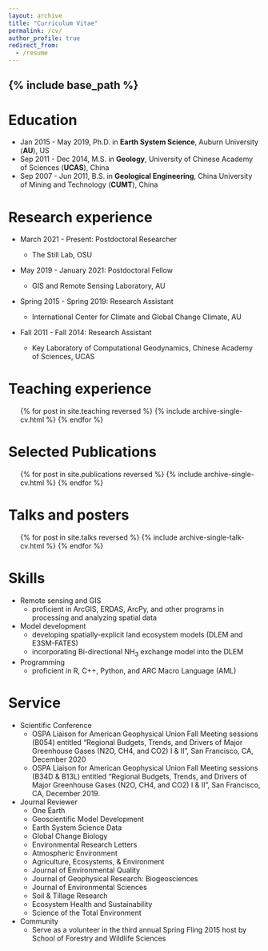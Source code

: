 ```yaml
---
layout: archive
title: "Curriculum Vitae"
permalink: /cv/
author_profile: true
redirect_from:
  - /resume
---
```


{% include base_path %}
---
# Education
* Jan 2015 - May 2019, Ph.D. in **Earth System Science**, Auburn University (**AU**), US
* Sep 2011 - Dec 2014, M.S. in **Geology**, University of Chinese Academy of Sciences (**UCAS**), China
* Sep 2007 - Jun 2011, B.S. in **Geological Engineering**, China University of Mining and Technology (**CUMT**), China

# Research experience
* March 2021 - Present: Postdoctoral Researcher
  * The Still Lab, OSU

* May 2019 - January 2021: Postdoctoral Fellow
  * GIS and Remote Sensing Laboratory, AU
  
* Spring 2015 - Spring 2019: Research Assistant
  * International Center for Climate and Global Change Climate, AU

* Fall 2011 - Fall 2014: Research Assistant
  * Key Laboratory of Computational Geodynamics, Chinese Academy of Sciences, UCAS
  
# Teaching experience
  <ul>{% for post in site.teaching reversed %}
    {% include archive-single-cv.html %}
  {% endfor %}</ul>

# Selected Publications
  <ol>{% for post in site.publications reversed %}
    {% include archive-single-cv.html %}
  {% endfor %}</ol>
  
# Talks and posters
  <ol>{% for post in site.talks reversed %}
    {% include archive-single-talk-cv.html %}
  {% endfor %}</ol>

# Skills
* Remote sensing and GIS
  * proficient in ArcGIS, ERDAS, ArcPy, and other programs in processing and analyzing spatial data
* Model development
  * developing spatially-explicit land ecosystem models (DLEM and E3SM-FATES)
  * incorporating Bi-directional NH<sub>3</sub> exchange model into the DLEM
* Programming
  * proficient in R, C++, Python, and ARC Macro Language (AML)
  
# Service
* Scientific Conference
  * OSPA Liaison for American Geophysical Union Fall Meeting sessions (B054) entitled “Regional Budgets, Trends, and Drivers of Major Greenhouse Gases (N2O, CH4, and CO2) I & II”, San Francisco, CA, December 2020
  * OSPA Liaison for American Geophysical Union Fall Meeting sessions (B34D & B13L) entitled “Regional Budgets, Trends, and Drivers of Major Greenhouse Gases (N2O, CH4, and CO2) I & II”, San Francisco, CA, December 2019.  
* Journal Reviewer
  * One Earth
  * Geoscientific Model Development
  * Earth System Science Data
  * Global Change Biology
  * Environmental Research Letters
  * Atmospheric Environment
  * Agriculture, Ecosystems, & Environment
  * Journal of Environmental Quality
  * Journal of Geophysical Research: Biogeosciences
  * Journal of Environmental Sciences
  * Soil & Tillage Research
  * Ecosystem Health and Sustainability
  * Science of the Total Environment
* Community
  * Serve as a volunteer in the third annual Spring Fling 2015 host by School of Forestry and Wildlife Sciences
